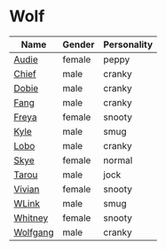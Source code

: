 # Wolf

|Name|Gender|Personality|
|---|---|---|
|[Audie](github.com/lindsaygelle/animalcrossing/villager/wolf/audie)|female|peppy|
|[Chief](github.com/lindsaygelle/animalcrossing/villager/wolf/chief)|male|cranky|
|[Dobie](github.com/lindsaygelle/animalcrossing/villager/wolf/dobie)|male|cranky|
|[Fang](github.com/lindsaygelle/animalcrossing/villager/wolf/fang)|male|cranky|
|[Freya](github.com/lindsaygelle/animalcrossing/villager/wolf/freya)|female|snooty|
|[Kyle](github.com/lindsaygelle/animalcrossing/villager/wolf/kyle)|male|smug|
|[Lobo](github.com/lindsaygelle/animalcrossing/villager/wolf/lobo)|male|cranky|
|[Skye](github.com/lindsaygelle/animalcrossing/villager/wolf/skye)|female|normal|
|[Tarou](github.com/lindsaygelle/animalcrossing/villager/wolf/tarou)|male|jock|
|[Vivian](github.com/lindsaygelle/animalcrossing/villager/wolf/vivian)|female|snooty|
|[WLink](github.com/lindsaygelle/animalcrossing/villager/wolf/wlink)|male|smug|
|[Whitney](github.com/lindsaygelle/animalcrossing/villager/wolf/whitney)|female|snooty|
|[Wolfgang](github.com/lindsaygelle/animalcrossing/villager/wolf/wolfgang)|male|cranky|
